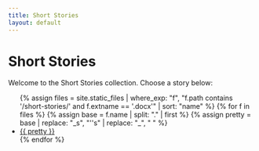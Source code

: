```yaml
---
title: Short Stories
layout: default
---
```


# Short Stories

Welcome to the Short Stories collection. Choose a story below:

<ul class="story-list">
{% assign files = site.static_files 
   | where_exp: "f", "f.path contains '/short-stories/' and f.extname == '.docx'" 
   | sort: "name" %}
{% for f in files %}
  {% assign base  = f.name | split: "." | first %}
  {% assign pretty = base 
     | replace: "_s", "''s" 
     | replace: "_", " " %}
  <li><a href="{{ f.path | relative_url }}">{{ pretty }}</a></li>
{% endfor %}
</ul>
